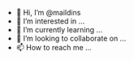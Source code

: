 - 👋 Hi, I’m @maildins
- 👀 I’m interested in ...
- 🌱 I’m currently learning ...
- 💞️ I’m looking to collaborate on ...
- 📫 How to reach me ...

<!---
maildins/maildins is a ✨ special ✨ repository because its `README.md` (this file) appears on your GitHub profile.
You can click the Preview link to take a look at your changes.
--->
